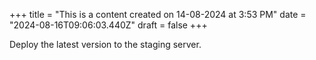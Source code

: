 +++
title = "This is a content created on 14-08-2024 at 3:53 PM"
date = "2024-08-16T09:06:03.440Z"
draft = false
+++

  Deploy the latest version to the staging server.
        